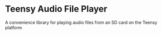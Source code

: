 # Teensy Audio File Player

A convenience library for playing audio files from an SD card on the Teensy platform
